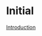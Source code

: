 # Initial

[Introduction](https://github.com/Mormon-History-Timeline/Initial/blob/main/Introduction.md)
